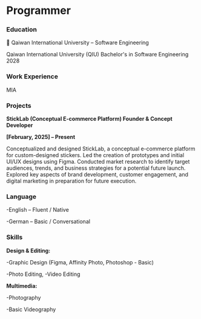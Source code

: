 # Programmer

### Education
📍 Qaiwan International University – Software Engineering

Qaiwan International University (QIU)
Bachelor's in Software Engineering 2028

### Work Experience 
MIA

### Projects

**StickLab (Conceptual E-commerce Platform)
Founder & Concept Developer**

**[February, 2025] – Present**

Conceptualized and designed StickLab, a conceptual e-commerce platform for custom-designed stickers.
Led the creation of prototypes and initial UI/UX designs using Figma.
Conducted market research to identify target audiences, trends, and business strategies for a potential future launch.
Explored key aspects of brand development, customer engagement, and digital marketing in preparation for future execution.

### Language 
-English – Fluent / Native

-German – Basic / Conversational


### Skills
**Design & Editing:**

-Graphic Design (Figma, Affinity Photo, Photoshop - Basic) 

-Photo Editing, 
-Video Editing

**Multimedia:**

-Photography

-Basic Videography


